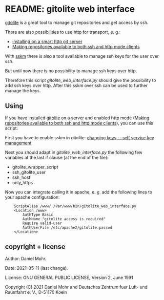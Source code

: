 # README: gitolite web interface

[gitolite](https://gitolite.com/gitolite/) is a great tool to manage git
repositories and get access by ssh.

There are also possibilities to use http for transport, e. g.:

  * [installing on a smart http git server](https://gitolite.com/gitolite/http)
  * [Making repositories available to both ssh and http mode clients](https://gitolite.com/gitolite/contrib/ssh-and-http)

With [sskm](https://gitolite.com/gitolite/contrib/sskm) there is also a tool
available to manage ssh keys for the user over ssh.

But until now there is no possibility to manage ssh keys over http.

Therefore this script *gitolite_web_interface.py* should give the possibility
to add ssh keys over http. After this sskm over ssh can be used to further
manage the keys.

## Using

If you have installed [gitolite](https://gitolite.com/gitolite/) on a server
and enabled http mode 
([Making repositories available to both ssh and http mode clients](https://gitolite.com/gitolite/contrib/ssh-and-http)),
you can use this script:

First you have to enable sskm in gitolite: [changing keys -- self service key management](https://gitolite.com/gitolite/contrib/sskm)

Next you should adapt in *gitolite_web_interface.py* the following few variables
at the last if clause (at the end of the file):

  * gitolite_wrapper_script
  * ssh_gitolite_user
  * ssh_host
  * only_https

Now you can integrate calling it in apache, e. g. add the following lines
to your apache configuration:

        ScriptAlias /www/ /var/www/bin/gitolite_web_interface.py
        <Location /www>
            AuthType Basic
            AuthName "gitolite access is required"
            Require valid-user
            AuthUserFile /etc/apache2/gitolite.passwd
        </Location>


## copyright + license

Author: Daniel Mohr.

Date: 2021-05-11 (last change).

License: GNU GENERAL PUBLIC LICENSE, Version 2, June 1991

Copyright (C) 2021 Daniel Mohr and Deutsches Zentrum fuer Luft- und Raumfahrt e. V., D-51170 Koeln
